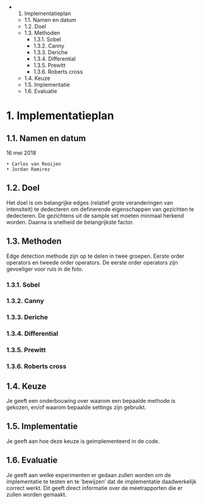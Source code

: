 <!-- MarkdownTOC -->

- 1. Implementatieplan
	- 1.1. Namen en datum
	- 1.2. Doel
	- 1.3. Methoden
		- 1.3.1. Sobel
		- 1.3.2. Canny
		- 1.3.3. Deriche
		- 1.3.4. Differential
		- 1.3.5. Prewitt
		- 1.3.6. Roberts cross
	- 1.4. Keuze
	- 1.5. Implementatie
	- 1.6. Evaluatie

<!-- /MarkdownTOC -->
# 1. Implementatieplan

## 1.1. Namen en datum

16 mei 2018

    • Carlos van Rooijen
    • Jordan Ramirez

## 1.2. Doel
Het doel is om belangrijke edges (relatief grote veranderingen van intensiteit) te dedecteren om definerende eigenschappen van gezichten te dedecteren.  De gezichtens uit de sample set moeten minmaal herkend worden. Daarna is snelheid de belangrijkste factor.

## 1.3. Methoden

Edge detection methode zijn op te delen in twee groepen. Eerste order operators en tweede order operators. De eerste order operators zijn gevoeliger voor ruis in de foto. 

### 1.3.1. Sobel

### 1.3.2. Canny

### 1.3.3. Deriche

### 1.3.4. Differential

### 1.3.5. Prewitt

### 1.3.6. Roberts cross

## 1.4. Keuze
Je geeft een onderbouwing over waarom een bepaalde methode is gekozen, en/of waarom bepaalde settings zijn gebruikt.

## 1.5. Implementatie

Je geeft aan hoe deze keuze is geimplementeerd in de code.

## 1.6. Evaluatie

Je geeft aan welke experimenten er gedaan zullen worden om de implementatie te testen en te ‘bewijzen’ dat de implementatie daadwerkelijk correct werkt. Dit geeft direct informatie over de meetrapporten die er zullen worden gemaakt.
